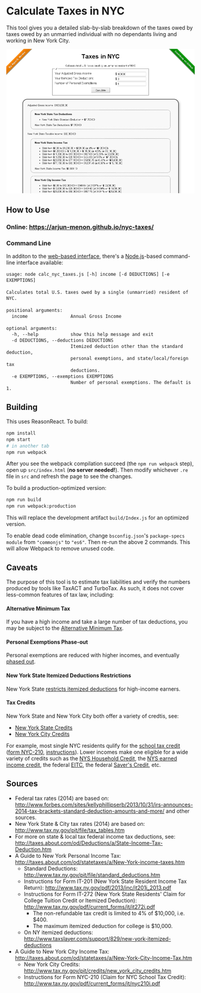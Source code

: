 Calculate Taxes in NYC
======================
This tool gives you a detailed slab-by-slab breakdown of the taxes owed by taxes owed by an unmarried individual with no dependants living and working in New York City.

![Snapshot of web-based interface](https://raw.githubusercontent.com/arjun-menon/nyc-taxes/master/res/snapshot-web.png)

How to Use
----------
### Online: https://arjun-menon.github.io/nyc-taxes/

### Command Line
In additon to the [web-based interface](https://arjun-menon.github.io/nyc-taxes/), there's a [Node.js](http://nodejs.org/)-based command-line interface available:

    usage: node calc_nyc_taxes.js [-h] income [-d DEDUCTIONS] [-e EXEMPTIONS]

    Calculates total U.S. taxes owed by a single (unmarried) resident of NYC.

    positional arguments:
      income                Annual Gross Income

    optional arguments:
      -h, --help            show this help message and exit
      -d DEDUCTIONS, --deductions DEDUCTIONS
                            Itemized deduction other than the standard deduction,
                            personal exemptions, and state/local/foreign tax
                            deductions.
      -e EXEMPTIONS, --exemptions EXEMPTIONS
                            Number of personal exemptions. The default is 1.

Building
--------
This uses ReasonReact. To build:
```sh
npm install
npm start
# in another tab
npm run webpack
```

After you see the webpack compilation succeed (the `npm run webpack` step), open up `src/index.html` (**no server needed!**). Then modify whichever `.re` file in `src` and refresh the page to see the changes.

To build a production-optimized version:
```sh
npm run build
npm run webpack:production
```

This will replace the development artifact `build/Index.js` for an optimized version.

To enable dead code elimination, change `bsconfig.json`'s `package-specs` `module` from `"commonjs"` to `"es6"`. Then re-run the above 2 commands. This will allow Webpack to remove unused code.


Caveats
-------
The purpose of this tool is to estimate tax liabilities and verify the numbers produced by tools like TaxACT and TurboTax. As such, it does not cover less-common features of tax law, including:

#### Alternative Minimum Tax

If you have a high income and take a large number of tax deductions, you may be subject to the [Alternative Minimum Tax](https://en.wikipedia.org/wiki/Alternative_minimum_tax).

#### Personal Exemptions Phase-out

Personal exemptions are reduced with higher incomes, and eventually [phased out](https://en.wikipedia.org/wiki/Personal_exemption_(United_States)#Phase-out).

#### New York State Itemized Deductions Restrictions

New York State [restricts itemized deductions](http://barclaydamon.com/alerts/New-Restrictions-on-Itemized-Deductions-for-New-York-Income-Tax-Purposes-05-28-2009) for high-income earners.

#### Tax Credits
New York State and New York City both offer a variety of credtis, see:

 * [New York State Credits](http://www.tax.ny.gov/pit/credits/income_tax_credits.htm)
 * [New York City Credits](http://www.tax.ny.gov/pit/credits/new_york_city_credits.htm)

For example, most single NYC residents qulify for the [school tax credit](http://www.tax.ny.gov/pit/credits/new_york_city_credits.htm#nyc_school) ([form NYC-210](http://www.tax.ny.gov/pdf/current_forms/it/nyc210_fill_in.pdf), [instructions](http://www.tax.ny.gov/pdf/current_forms/it/nyc210i.pdf)). Lower incomes make one eligible for a wide variety of credits such as the [NYS Household Credit](http://www.tax.ny.gov/pit/credits/household_credit.htm), the [NYS earned income credit](http://www.tax.ny.gov/pit/credits/earned_income_credit.htm), the federal [EITC](http://www.irs.gov/Individuals/EITC,-Earned-Income-Tax-Credit,-Questions-and-Answers), the federal [Saver's Credit](http://www.irs.gov/Retirement-Plans/Plan-Participant,-Employee/Retirement-Topics-Retirement-Savings-Contributions-Credit-%28Saver%E2%80%99s-Credit%29), etc.

Sources
-------
* Federal tax rates (2014) are based on: http://www.forbes.com/sites/kellyphillipserb/2013/10/31/irs-announces-2014-tax-brackets-standard-deduction-amounts-and-more/ and other sources.
* New York State & City tax rates (2014) are based on: http://www.tax.ny.gov/pit/file/tax_tables.htm
* For more on state & local tax federal income tax deductions, see: http://taxes.about.com/od/Deductions/a/State-Income-Tax-Deduction.htm
* A Guide to New York Personal Income Tax: http://taxes.about.com/od/statetaxes/a/New-York-income-taxes.htm
    * Standard Deductions: http://www.tax.ny.gov/pit/file/standard_deductions.htm
    * Instructions for Form IT-201 (New York State Resident Income Tax Return): http://www.tax.ny.gov/pdf/2013/inc/it201i_2013.pdf
    * Instructions for Form IT-272 (New York State Residents' Claim for College Tuition Credit or Itemized Deduction): http://www.tax.ny.gov/pdf/current_forms/it/it272i.pdf
        * The non-refundable tax credit is limited to 4% of $10,000, i.e. $400.
        * The maximum itemized deduction for college is $10,000.
    * On NY itemized deductions: http://www.taxslayer.com/support/829/new-york-itemized-deductions
* A Guide to New York City Income Tax: http://taxes.about.com/od/statetaxes/a/New-York-City-Income-Tax.htm
    * New York City Credits: http://www.tax.ny.gov/pit/credits/new_york_city_credits.htm
    * Instructions for Form NYC-210 (Claim for NYC School Tax Credit): http://www.tax.ny.gov/pdf/current_forms/it/nyc210i.pdf
